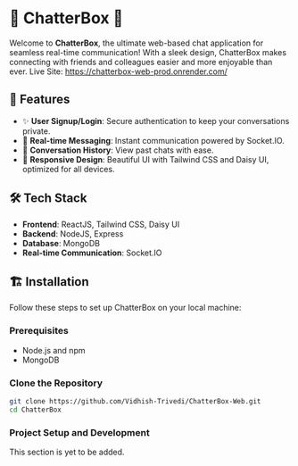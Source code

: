 # 🌟 ChatterBox 🌟

Welcome to **ChatterBox**, the ultimate web-based chat application for seamless real-time communication! With a sleek design, ChatterBox makes connecting with friends and colleagues easier and more enjoyable than ever.
Live Site: https://chatterbox-web-prod.onrender.com/

## 🚀 Features

- ✨ **User Signup/Login**: Secure authentication to keep your conversations private.
- 💬 **Real-time Messaging**: Instant communication powered by Socket.IO.
- 📜 **Conversation History**: View past chats with ease.
- 📱 **Responsive Design**: Beautiful UI with Tailwind CSS and Daisy UI, optimized for all devices.

## 🛠️ Tech Stack

- **Frontend**: ReactJS, Tailwind CSS, Daisy UI
- **Backend**: NodeJS, Express
- **Database**: MongoDB
- **Real-time Communication**: Socket.IO

## 🏗️ Installation

Follow these steps to set up ChatterBox on your local machine:

### Prerequisites

- Node.js and npm
- MongoDB

### Clone the Repository

```bash
git clone https://github.com/Vidhish-Trivedi/ChatterBox-Web.git
cd ChatterBox
```

### Project Setup and Development

This section is yet to be added.
